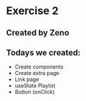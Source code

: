 # Exercise 2
## Created by Zeno
## Todays we created:
- Create components
- Create extra page 
- Link page 
- useState Playlist
- Button (onClick)